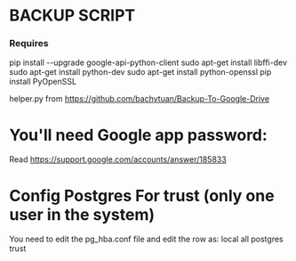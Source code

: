 # BACKUP SCRIPT

### Requires
pip install --upgrade google-api-python-client
sudo apt-get install libffi-dev
sudo apt-get install python-dev
sudo apt-get install python-openssl
pip install PyOpenSSL

helper.py from https://github.com/bachvtuan/Backup-To-Google-Drive

# You'll need Google app password: 

Read https://support.google.com/accounts/answer/185833

# Config Postgres For trust (only one user in the system)

You need to edit the pg_hba.conf file and edit the row as:
local   all             postgres                       trust

